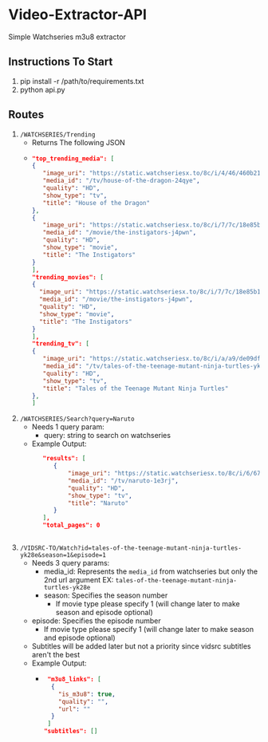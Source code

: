 # Video-Extractor-API
Simple Watchseries m3u8 extractor 

## Instructions To Start
1. pip install -r /path/to/requirements.txt
2. python api.py


## Routes
1. `/WATCHSERIES/Trending` 
   - Returns The following JSON
   - ```json
     "top_trending_media": [
     {
        "image_uri": "https://static.watchseriesx.to/8c/i/4/46/460b210a50687d92c4ab4c7986642a9a@280.jpg",
        "media_id": "/tv/house-of-the-dragon-24qye",
        "quality": "HD",
        "show_type": "tv",
        "title": "House of the Dragon"
     },
     {
        "image_uri": "https://static.watchseriesx.to/8c/i/7/7c/18e85b1f14cb53f6db32bd945f7a404d@280.jpg",
        "media_id": "/movie/the-instigators-j4pwn",
        "quality": "HD",
        "show_type": "movie",
        "title": "The Instigators"
     }
     ],
     "trending_movies": [
     {
       "image_uri": "https://static.watchseriesx.to/8c/i/7/7c/18e85b1f14cb53f6db32bd945f7a404d@280.jpg",
       "media_id": "/movie/the-instigators-j4pwn",
       "quality": "HD",
       "show_type": "movie",
       "title": "The Instigators"
     }
     ],
     "trending_tv": [
     {
        "image_uri": "https://static.watchseriesx.to/8c/i/a/a9/de09df466abcf40102c987e4735e03de@280.jpg",
        "media_id": "/tv/tales-of-the-teenage-mutant-ninja-turtles-yk28e",
        "quality": "HD",
        "show_type": "tv",
        "title": "Tales of the Teenage Mutant Ninja Turtles"
     },
     ]
     ```
2. `/WATCHSERIES/Search?query=Naruto`
   - Needs 1 query param:
     - query: string to search on watchseries 
   - Example Output:
     ```json
        "results": [
           {
               "image_uri": "https://static.watchseriesx.to/8c/i/6/67/67393aae900cbeab0f4a2cda7cfabcfb@280.jpg",
               "media_id": "/tv/naruto-1e3rj",
               "quality": "HD",
               "show_type": "tv",
               "title": "Naruto"
           }
        ],
        "total_pages": 0
    ```
    
4. `/VIDSRC-TO/Watch?id=tales-of-the-teenage-mutant-ninja-turtles-yk28e&season=1&episode=1`
   - Needs 3 query params:
     - media_id: Represents the `media_id` from watchseries but only the 2nd url argument EX: `tales-of-the-teenage-mutant-ninja-turtles-yk28e`
     - season: Specifies the season number
       - If movie type please specify 1 (will change later to make season and episode optional)
    - episode: Specifies the episode number
       - If movie type please specify 1 (will change later to make season and episode optional)
   - Subtitles will be added later but not a priority since vidsrc subtitles aren't the best
   - Example Output:
      - ```json
         "m3u8_links": [
          {
            "is_m3u8": true,
            "quality": "",
            "url": ""
          }
         ]
        "subtitles": []
        ```
     

   
